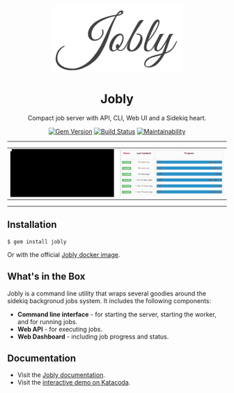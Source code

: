 <div align='center'>

<img src='/assets/logo.svg' width=300>

Jobly
==================================================

Compact job server with API, CLI, Web UI and a Sidekiq heart.

[![Gem Version](https://badge.fury.io/rb/jobly.svg)](https://badge.fury.io/rb/jobly)
[![Build Status](https://travis-ci.com/DannyBen/jobly.svg?branch=master)](https://travis-ci.com/DannyBen/jobly)
[![Maintainability](https://api.codeclimate.com/v1/badges/b3932ebd153d831583e2/maintainability)](https://codeclimate.com/github/DannyBen/jobly/maintainability)

</div>

---

<table><tr>
  <td width='50%'><a target='_screenshot' href='/assets/terminal.gif'><img src='/assets/terminal.gif'/></a></td>
  <td width='50%'><a target='_screenshot' href='/assets/screen.gif'><img src='/assets/screen.gif'/></a></td>
</tr></table>

---

Installation
--------------------------------------------------

    $ gem install jobly

Or with the official [Jobly docker image][2].


What's in the Box
--------------------------------------------------

Jobly is a command line utility that wraps several goodies around the 
sidekiq backgronud jobs system. It includes the following components:

- **Command line interface** - for starting the server, starting the worker, 
  and for running jobs.
- **Web API** - for executing jobs.
- **Web Dashboard** - including job progress and status.



Documentation
--------------------------------------------------

- Visit the [Jobly documentation][1].
- Visit the [interactive demo on Katacoda][3].


[1]: https://jobly.dannyb.co
[2]: https://github.com/dannyben/docker-jobly
[3]: https://www.katacoda.com/dannyb/scenarios/jobly

